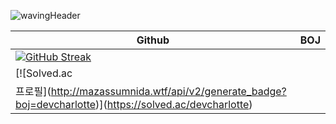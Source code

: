
![wavingHeader](https://capsule-render.vercel.app/api?type=waving&height=200&text=Hello%20%20I'm%20Charlotte!&fontAlign=80&fontAlignY=40&color=gradient&fontSize=30)

<!--
[GitHub stats](https://github-readme-stats.vercel.app/api?username=devCharlotte&include_all_commits=true&show_icons=true&theme=radical)
-->
|Github|BOJ|
|------|------|
|[![GitHub Streak](https://streak-stats.demolab.com/?user=devCharlotte&theme=highcontrast)](https://git.io/streak-stats)
|[![Solved.ac
프로필](http://mazassumnida.wtf/api/v2/generate_badge?boj=devcharlotte)](https://solved.ac/devcharlotte)|




